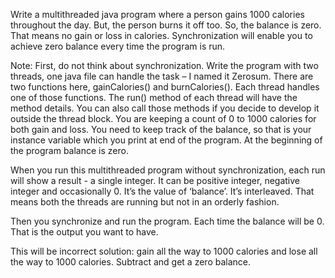 Write a multithreaded java program where a person gains 1000 calories throughout the day. But, the person burns it off too. So, the balance is zero. That means no gain or loss in calories. Synchronization will enable you to achieve zero balance every time the program is run.

Note: First, do not think about synchronization. Write the program with two threads, one java file can handle the task – I named it Zerosum. There are two functions here, gainCalories() and burnCalories(). Each thread handles one of those functions. The run() method of each thread will have the method details. You can also call those methods if you decide to develop it outside the thread block. You are keeping a count of 0 to 1000 calories for both gain and loss. You need to keep track of the balance, so that is your instance variable which you print at end of the program. At the beginning of the program balance is zero. 

When you run this multithreaded program without synchronization, each run will show a result - a single integer. It can be positive integer, negative integer and occasionally 0. It’s the value of ‘balance’. It’s interleaved. That means both the threads are running but not in an orderly fashion.   

Then you synchronize and run the program. Each time the balance will be 0. That is the output you want to have.

This will be incorrect solution: gain all the way to 1000 calories and lose all the way to 1000 calories. Subtract and get a zero balance.
